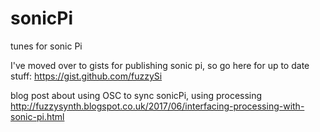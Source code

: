 # sonicPi
tunes for sonic Pi

I've moved over to gists for publishing sonic pi, so go here for up to date stuff: 
https://gist.github.com/fuzzySi

blog post about using OSC to sync sonicPi, using processing
http://fuzzysynth.blogspot.co.uk/2017/06/interfacing-processing-with-sonic-pi.html
